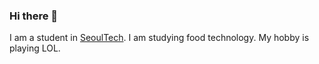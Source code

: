 ### Hi there 👋
I am a student in [SeoulTech](http://seoultech.ac.kr/).
I am studying food technology.
My hobby is playing LOL.
